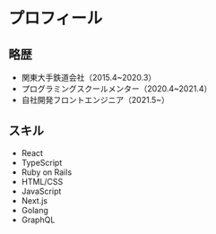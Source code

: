 # プロフィール

## 略歴

- 関東大手鉄道会社（2015.4~2020.3）
- プログラミングスクールメンター（2020.4~2021.4）
- 自社開発フロントエンジニア（2021.5~）


## スキル
- React
- TypeScript
- Ruby on Rails
- HTML/CSS
- JavaScript
- Next.js
- Golang
- GraphQL

